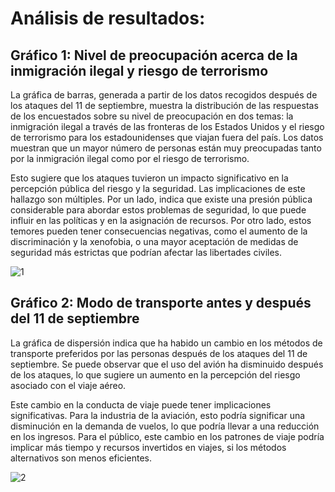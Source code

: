 # Análisis de resultados:

## Gráfico 1: Nivel de preocupación acerca de la inmigración ilegal y riesgo de terrorismo

La gráfica de barras, generada a partir de los datos recogidos después de los ataques del 11 de septiembre, muestra la distribución de las respuestas de los encuestados sobre su nivel de preocupación en dos temas: la inmigración ilegal a través de las fronteras de los Estados Unidos y el riesgo de terrorismo para los estadounidenses que viajan fuera del país. Los datos muestran que un mayor número de personas están muy preocupadas tanto por la inmigración ilegal como por el riesgo de terrorismo.

Esto sugiere que los ataques tuvieron un impacto significativo en la percepción pública del riesgo y la seguridad. Las implicaciones de este hallazgo son múltiples. Por un lado, indica que existe una presión pública considerable para abordar estos problemas de seguridad, lo que puede influir en las políticas y en la asignación de recursos. Por otro lado, estos temores pueden tener consecuencias negativas, como el aumento de la discriminación y la xenofobia, o una mayor aceptación de medidas de seguridad más estrictas que podrían afectar las libertades civiles.

![1](https://github.com/GaboUCR/Gabo/assets/69367406/3e864045-c12b-4cf1-8d5b-5c040ddbcd93)


## Gráfico 2: Modo de transporte antes y después del 11 de septiembre

La gráfica de dispersión indica que ha habido un cambio en los métodos de transporte preferidos por las personas después de los ataques del 11 de septiembre. Se puede observar que el uso del avión ha disminuido después de los ataques, lo que sugiere un aumento en la percepción del riesgo asociado con el viaje aéreo.

Este cambio en la conducta de viaje puede tener implicaciones significativas. Para la industria de la aviación, esto podría significar una disminución en la demanda de vuelos, lo que podría llevar a una reducción en los ingresos. Para el público, este cambio en los patrones de viaje podría implicar más tiempo y recursos invertidos en viajes, si los métodos alternativos son menos eficientes.


![2](https://github.com/GaboUCR/Gabo/assets/69367406/ec2f57fc-3f46-4c3c-91c4-5809fa78e774)

